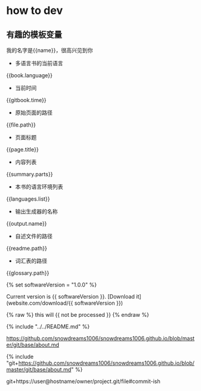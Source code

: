 # how to dev

## 有趣的模板变量

我的名字是{{name}}，很高兴见到你

- 多语言书的当前语言

{{book.language}}

- 当前时间

{{gitbook.time}}

- 原始页面的路径

{{file.path}}

- 页面标题

{{page.title}}

- 内容列表

{{summary.parts}}

- 本书的语言环境列表

{{languages.list}}

- 输出生成器的名称

{{output.name}}

- 自述文件的路径

{{readme.path}}

- 词汇表的路径

{{glossary.path}}

{% set softwareVersion = "1.0.0" %}

Current version is {{ softwareVersion }}.
[Download it](website.com/download/{{ softwareVersion }})

{% raw %}
  this will {{ not be processed }}
{% endraw %}

{% include "../../README.md" %}

https://github.com/snowdreams1006/snowdreams1006.github.io/blob/master/git/base/about.md

{% include "git+https://github.com/snowdreams1006/snowdreams1006.github.io/blob/master/git/base/about.md" %}


git+https://user@hostname/owner/project.git/file#commit-ish


